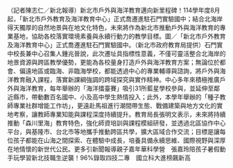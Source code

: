 （記者陳志仁／新北報導）新北市戶外與海洋教育邁向新里程碑！114學年度8月起，「新北市戶外教育及海洋教育中心」正式喬遷進駐石門實驗國中；結合北海岸得天獨厚的自然地景與在地文化特色，未來將作為新北市推動戶外與海洋教育的專業基地，協助各校落實環境素養與永續行動力的教學目標。圖／「新北市戶外教育及海洋教育中心」正式喬遷進駐石門實驗國中。（新北市政府教育局提供）石門實中校長兼中心召集人鍾兆晉說，此次遷址具指標性意義，不僅可靈活整合北海岸的地景資源與跨區教學優勢，更能為各校量身打造戶外與海洋教育方案；無論位於都會、偏遠地區或臨海、非臨海學校，都能透過中心的專業輔導與諮詢，將戶外與海洋教育融入課程，落實新課綱強調的跨域探究與實作精神。中心多年來積極推廣戶外與海洋教育，每年舉辦的「海洋擂臺賽」吸引31所藍星學校參與，並延伸至鄰近縣市，帶動數百名國中、小及高中學生熱情投入；此外，本學年舉辦的「種子教師專業社群增能工作坊」，更遠赴馬祖進行潮間帶生態、戰備建築與地方文化的實地考察，讓教師專業知能與課程深度持續提升。教育局長張明文表示，未來將持續推動「森川里海」教育特色，強化師資培訓與課程模組研發，並透過北區協作中心平台，與基隆市、台北市等地攜手推動跨區共學，擴大區域合作交流；目標是讓每位孩子都能在山海之間探索、在體驗中成長，培養具備永續思維、國際視野與深厚在地情懷的新世代公民。更多引新聞報導親子嘉年華科學營　張嘉玲陪孩子暑假動手玩學習新北技職生逆襲！96%錄取四技二專　國立科大進榜飆新高